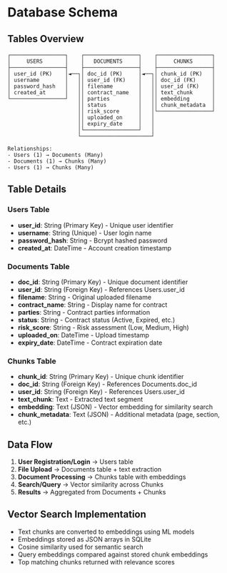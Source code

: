# Database Schema

## Tables Overview

```
┌─────────────────┐    ┌─────────────────┐    ┌─────────────────┐
│     USERS       │    │   DOCUMENTS     │    │     CHUNKS      │
├─────────────────┤    ├─────────────────┤    ├─────────────────┤
│ user_id (PK)    │◄──┐│ doc_id (PK)     │◄──┐│ chunk_id (PK)   │
│ username        │   ││ user_id (FK)    │   ││ doc_id (FK)     │
│ password_hash   │   ││ filename        │   ││ user_id (FK)    │
│ created_at      │   ││ contract_name   │   ││ text_chunk      │
└─────────────────┘   ││ parties         │   ││ embedding       │
                      ││ status          │   ││ chunk_metadata  │
                      ││ risk_score      │   │└─────────────────┘
                      ││ uploaded_on     │   │
                      ││ expiry_date     │   │
                      │└─────────────────┘   │
                      └──────────────────────┘

Relationships:
- Users (1) → Documents (Many)
- Documents (1) → Chunks (Many)  
- Users (1) → Chunks (Many)
```

## Table Details

### Users Table
- **user_id**: String (Primary Key) - Unique user identifier
- **username**: String (Unique) - User login name
- **password_hash**: String - Bcrypt hashed password
- **created_at**: DateTime - Account creation timestamp

### Documents Table
- **doc_id**: String (Primary Key) - Unique document identifier
- **user_id**: String (Foreign Key) - References Users.user_id
- **filename**: String - Original uploaded filename
- **contract_name**: String - Display name for contract
- **parties**: String - Contract parties information
- **status**: String - Contract status (Active, Expired, etc.)
- **risk_score**: String - Risk assessment (Low, Medium, High)
- **uploaded_on**: DateTime - Upload timestamp
- **expiry_date**: DateTime - Contract expiration date

### Chunks Table
- **chunk_id**: String (Primary Key) - Unique chunk identifier
- **doc_id**: String (Foreign Key) - References Documents.doc_id
- **user_id**: String (Foreign Key) - References Users.user_id
- **text_chunk**: Text - Extracted text segment
- **embedding**: Text (JSON) - Vector embedding for similarity search
- **chunk_metadata**: Text (JSON) - Additional metadata (page, section, etc.)

## Data Flow

1. **User Registration/Login** → Users table
2. **File Upload** → Documents table + text extraction
3. **Document Processing** → Chunks table with embeddings
4. **Search/Query** → Vector similarity across Chunks
5. **Results** → Aggregated from Documents + Chunks

## Vector Search Implementation

- Text chunks are converted to embeddings using ML models
- Embeddings stored as JSON arrays in SQLite
- Cosine similarity used for semantic search
- Query embeddings compared against stored chunk embeddings
- Top matching chunks returned with relevance scores